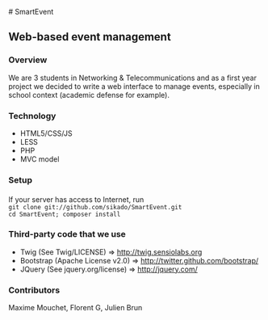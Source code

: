 # SmartEvent
## Web-based event management

### Overview
We are 3 students in Networking & Telecommunications and as a first year project we decided to write a web interface to manage events, especially in school context (academic defense for example).

### Technology
* HTML5/CSS/JS
* LESS
* PHP
* MVC model

### Setup
####
If your server has access to Internet, run  
`git clone git://github.com/sikado/SmartEvent.git`  
`cd SmartEvent; composer install`

### Third-party code that we use
* Twig (See Twig/LICENSE) => http://twig.sensiolabs.org
* Bootstrap (Apache License v2.0) => http://twitter.github.com/bootstrap/
* JQuery (See jquery.org/license) => http://jquery.com/

### Contributors
Maxime Mouchet, Florent G, Julien Brun
